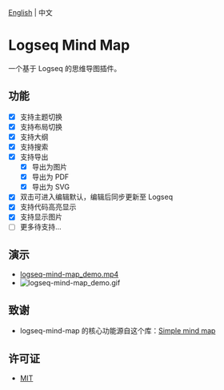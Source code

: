 [English](./README.md) | 中文

# Logseq Mind Map

一个基于 Logseq 的思维导图插件。

## 功能

- [x] 支持主题切换
- [x] 支持布局切换
- [x] 支持大纲
- [x] 支持搜索
- [x] 支持导出
    - [x] 导出为图片
    - [x] 导出为 PDF
    - [x] 导出为 SVG
- [x] 双击可进入编辑默认，编辑后同步更新至 Logseq
- [x] 支持代码高亮显示
- [x] 支持显示图片
- [ ] 更多待支持...

## 演示

- [logseq-mind-map_demo.mp4](https://logseq-img.oss-cn-beijing.aliyuncs.com/logseq/logseq-mind-map_demo.mp4)
- ![logseq-mind-map_demo.gif](./logseq-mind-map_demo.gif)

## 致谢

- logseq-mind-map 的核心功能源自这个库：[Simple mind map](https://github.com/wanglin2/mind-map)

## 许可证

- [MIT](./LICENSE)
